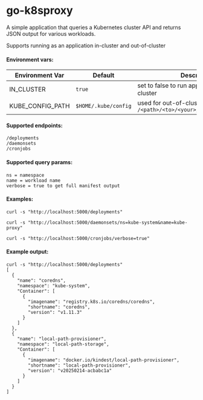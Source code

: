 # go-k8sproxy

A simple application that queries a Kubernetes cluster API and returns JSON output for various workloads.

Supports running as an application in-cluster and out-of-cluster

#### Environment vars:
| Environment Var | Default | Description |
| ----------------|---------|-------------|
| IN_CLUSTER | `true` | set to false to run application out-of-cluster |
| KUBE_CONFIG_PATH | `$HOME/.kube/config` | used for out-of-cluster mode only `/<path>/<to>/<your>/<kubeconfig>/<file>` |

#### Supported endpoints:
```
/deployments
/daemonsets
/cronjobs
```

#### Supported query params:
```
ns = namespace
name = workload name
verbose = true to get full manifest output
```

#### Examples:
```
curl -s "http://localhost:5000/deployments"

curl -s "http://localhost:5000/daemonsets/ns=kube-system&name=kube-proxy"

curl -s "http://localhost:5000/cronjobs/verbose=true"
```

#### Example output:
```
curl -s "http://localhost:5000/deployments"
[
  {
    "name": "coredns",
    "namespace": "kube-system",
    "Container": [
      {
        "imagename": "registry.k8s.io/coredns/coredns",
        "shortname": "coredns",
        "version": "v1.11.3"
      }
    ]
  },
  {
    "name": "local-path-provisioner",
    "namespace": "local-path-storage",
    "Container": [
      {
        "imagename": "docker.io/kindest/local-path-provisioner",
        "shortname": "local-path-provisioner",
        "version": "v20250214-acbabc1a"
      }
    ]
  }
]
```